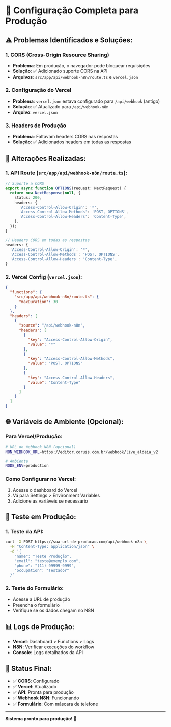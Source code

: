 # 🚀 Configuração Completa para Produção

## ⚠️ **Problemas Identificados e Soluções:**

### 1. **CORS (Cross-Origin Resource Sharing)**
- **Problema**: Em produção, o navegador pode bloquear requisições
- **Solução**: ✅ Adicionado suporte CORS na API
- **Arquivos**: `src/app/api/webhook-n8n/route.ts` e `vercel.json`

### 2. **Configuração do Vercel**
- **Problema**: `vercel.json` estava configurado para `/api/webhook` (antigo)
- **Solução**: ✅ Atualizado para `/api/webhook-n8n`
- **Arquivo**: `vercel.json`

### 3. **Headers de Produção**
- **Problema**: Faltavam headers CORS nas respostas
- **Solução**: ✅ Adicionados headers em todas as respostas

## 🔧 **Alterações Realizadas:**

### **1. API Route (`src/app/api/webhook-n8n/route.ts`):**
```typescript
// Suporte a CORS
export async function OPTIONS(request: NextRequest) {
  return new NextResponse(null, {
    status: 200,
    headers: {
      'Access-Control-Allow-Origin': '*',
      'Access-Control-Allow-Methods': 'POST, OPTIONS',
      'Access-Control-Allow-Headers': 'Content-Type',
    },
  });
}

// Headers CORS em todas as respostas
headers: {
  'Access-Control-Allow-Origin': '*',
  'Access-Control-Allow-Methods': 'POST, OPTIONS',
  'Access-Control-Allow-Headers': 'Content-Type',
}
```

### **2. Vercel Config (`vercel.json`):**
```json
{
  "functions": {
    "src/app/api/webhook-n8n/route.ts": {
      "maxDuration": 30
    }
  },
  "headers": [
    {
      "source": "/api/webhook-n8n",
      "headers": [
        {
          "key": "Access-Control-Allow-Origin",
          "value": "*"
        },
        {
          "key": "Access-Control-Allow-Methods",
          "value": "POST, OPTIONS"
        },
        {
          "key": "Access-Control-Allow-Headers",
          "value": "Content-Type"
        }
      ]
    }
  ]
}
```

## 🌐 **Variáveis de Ambiente (Opcional):**

### **Para Vercel/Produção:**
```bash
# URL do Webhook N8N (opcional)
N8N_WEBHOOK_URL=https://editor.coruss.com.br/webhook/live_aldeia_v2

# Ambiente
NODE_ENV=production
```

### **Como Configurar no Vercel:**
1. Acesse o dashboard do Vercel
2. Vá para Settings > Environment Variables
3. Adicione as variáveis se necessário

## 🧪 **Teste em Produção:**

### **1. Teste da API:**
```bash
curl -X POST https://sua-url-de-producao.com/api/webhook-n8n \
  -H "Content-Type: application/json" \
  -d '{
    "name": "Teste Produção",
    "email": "teste@exemplo.com",
    "phone": "(11) 99999-9999",
    "occupation": "Testador"
  }'
```

### **2. Teste do Formulário:**
- Acesse a URL de produção
- Preencha o formulário
- Verifique se os dados chegam no N8N

## 📊 **Logs de Produção:**
- **Vercel**: Dashboard > Functions > Logs
- **N8N**: Verificar execuções do workflow
- **Console**: Logs detalhados da API

## 🎯 **Status Final:**
- ✅ **CORS**: Configurado
- ✅ **Vercel**: Atualizado
- ✅ **API**: Pronta para produção
- ✅ **Webhook N8N**: Funcionando
- ✅ **Formulário**: Com máscara de telefone

---
**Sistema pronto para produção!** 🚀
